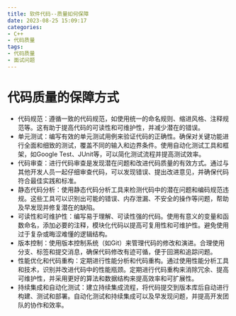 ```yaml
---
title: 软件代码--质量如何保障
date: 2023-08-25 15:09:17
categories:
- C++
- 代码质量
tags:
- 代码质量
- 面试问题
---
```


# 代码质量的保障方式

- 代码规范：遵循一致的代码规范，如使用统一的命名规则、缩进风格、注释规范等。这有助于提高代码的可读性和可维护性，并减少潜在的错误。
- 单元测试：编写有效的单元测试用例来验证代码的正确性。确保对关键功能进行全面和细致的测试，覆盖不同的输入和边界条件。使用自动化测试工具和框架，如Google Test、JUnit等，可以简化测试流程并提高测试效率。
- 代码审查：进行代码审查是发现潜在问题和改进代码质量的有效方式。通过与其他开发人员一起仔细审查代码，可以发现错误、提出改进意见，并确保代码符合最佳实践和标准。
- 静态代码分析：使用静态代码分析工具来检测代码中的潜在问题和编码规范违规。这些工具可以识别出可能的错误、内存泄漏、不安全的操作等问题，帮助及早发现并修复潜在的缺陷。
- 可读性和可维护性：编写易于理解、可读性强的代码。使用有意义的变量和函数命名，添加必要的注释，模块化代码以提高可复用性和可维护性。避免使用过于复杂或晦涩难懂的逻辑结构。
- 版本控制：使用版本控制系统（如Git）来管理代码的修改和演进。合理使用分支、标签和提交消息，确保代码修改有迹可循，便于回溯和追踪问题。
- 性能优化和代码重构：定期进行性能分析和代码重构。通过使用性能分析工具和技术，识别并改进代码中的性能瓶颈。定期进行代码重构来消除冗余、提高可维护性，并采用更好的算法和数据结构来提高效率和可扩展性。
- 持续集成和自动化测试：建立持续集成流程，将代码提交到版本库后自动进行构建、测试和部署。自动化测试和持续集成可以及早发现问题，并提高开发团队的协作和效率。


